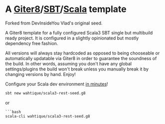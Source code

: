 # A [Giter8][g8]/[SBT][sbt]/[Scala][scala] template

Forked from DevInsideYou Vlad's original seed.

A Giter8 template for a fully configured Scala3 SBT single but multibuild ready project. It is configured in a slightly opinionated but mostly dependency free fashion.

All versions will always stay hardcoded as opposed to being chooseable or automatically updatable via Giter8 in order to guarantee the soundness of the build. In other words, assuming you don't have any global settings/plugins the build won't break unless you manually break it by changing versions by hand. Enjoy!

Configure your Scala dev environment [in minutes](https://github.com/devinsideyou/scala-seed)!

```bash
sbt new wahtique/scala3-rest-seed.g8
```

or

```
```bash
scala-cli wahtique/scala3-rest-seed.g8
```

[g8]: http://www.foundweekends.org/giter8/
[sbt]: https://www.scala-sbt.org/
[scala]: https://www.scala-lang.org/
